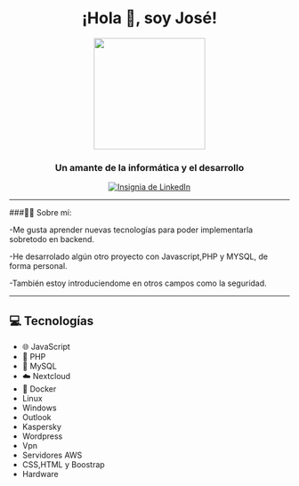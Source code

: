 
<div align="center">
    
    
<h1>¡Hola 👋, soy José!</h1>
    
   
<img src="https://j.gifs.com/l5JY1l.gif" width="200" />
    
   
<h3>Un amante de la informática y el desarrollo</h3>
</div>




<div align="center">
    <a href="https://www.linkedin.com/in/jose-rodriguez-4baaa8299/">
        
  
<img src="https://img.shields.io/badge/LinkedIn-Profile-blue?logo=linkedin" alt="Insignia de LinkedIn"/>
    
   
</a>


</div>

---

###👨‍💻 Sobre mí:

-Me gusta aprender nuevas tecnologías para poder implementarla sobretodo en backend.

-He desarrolado algún otro proyecto con Javascript,PHP y MYSQL, de forma personal.

-También estoy introduciendome en otros campos como la seguridad.

----
## 💻 Tecnologías
- 🌐 JavaScript
- 🐘 PHP
- 🐬 MySQL
- ☁️ Nextcloud
- 🐳 Docker
- Linux
- Windows
- Outlook
- Kaspersky
- Wordpress
- Vpn
- Servidores AWS
- CSS,HTML y Boostrap
- Hardware
  


